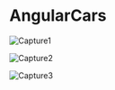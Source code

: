 # AngularCars
![Capture1](https://user-images.githubusercontent.com/45043467/172756050-65f19c25-4d00-4645-871f-fbfe1bfd5228.PNG)

![Capture2](https://user-images.githubusercontent.com/45043467/172756066-7fc3c38b-ce34-4c79-a78d-563a3b90cc61.PNG)

![Capture3](https://user-images.githubusercontent.com/45043467/172756072-9e3ab1ac-f3d2-49bb-a6b6-5a8d6705a378.PNG)
